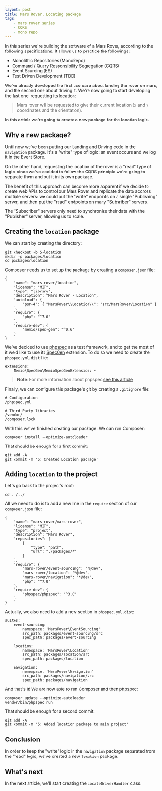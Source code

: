 ```yaml
---
layout: post
title: Mars Rover, Locating package
tags:
    - mars rover series
    - CQRS
    - mono repo
---
```


In this series we're building the software of a Mars Rover, according to
the [following specifications](/2016/06/15/mars-rover-introduction.html).
It allows us to practice the followings:

* Monolithic Repositories (MonoRepo)
* Command / Query Responsibility Segregation (CQRS)
* Event Sourcing (ES)
* Test Driven Development (TDD)

We've already developed the first use case about landing the rover on mars,
and the second one about driving it. We're now going to start developing the
last one, requesting its location:

> Mars rover will be requested to give their current location (`x` and `y`
> coordinates and the orientation).

In this article we're going to create a new package for the location logic.

## Why a new package?

Until now we've been putting our Landing and Driving code in the `navigation`
package. It's a "write" type of logic: an event occurs and we log it in the
Event Store.

On the other hand, requesting the location of the rover is a "read" type of
logic, since we've decided to follow the CQRS principle we're going to
separate them and put it in its own package.

The benefit of this approach can become more apparent if we decide to create
web APIs to control our Mars Rover and replicate the data accross multiple
servers: we could put the "write" endpoints on a single "Publishing" server,
and then put the "read" endpoints on many "Subsriber" servers.

The "Subscriber" servers only need to synchronize their data with the
"Publisher" server, allowing us to scale.

## Creating the `location` package

We can start by creating the directory:

```
git checkout -b 5-location
mkdir -p packages/location
cd packages/location
```

Composer needs us to set up the package by creating a `composer.json` file:

```
{
    "name": "mars-rover/location",
    "license": "MIT",
    "type": "library",
    "description": "Mars Rover - Location",
    "autoload": {
        "psr-4": { "MarsRover\\Location\\": "src/MarsRover/Location" }
    },
    "require": {
        "php": "^7.0"
    },
    "require-dev": {
        "memio/spec-gen": "^0.6"
    }
}
```

We've decided to use [phpspec](http://phpspec.net/) as a test framework, and
to get the most of it we'd like to use its [SpecGen](http://memio.github.io/spec-gen)
extension. To do so we need to create the `phpspec.yml.dist` file:

```
extensions:
    Memio\SpecGen\MemioSpecGenExtension: ~
```

> **Note**: For more information about phpspec
> [see this article](/2015/08/03/phpspec.html).

Finally, we can configure this package's git by creating a `.gitignore` file:

```
# Configuration
/phpspec.yml

# Third Party libraries
/vendor/
/composer.lock
```

With this we've finished creating our package. We can run Composer:

```
composer install --optimize-autoloader
```

That should be enough for a first commit:

```
git add -A
git commit -m '5: Created Location package'
```

## Adding `location` to the project

Let's go back to the project's root:

```
cd ../../
```

All we need to do is to add a new line in the `require` section of our
`composer.json` file:

```
{
    "name": "mars-rover/mars-rover",
    "license": "MIT",
    "type": "project",
    "description": "Mars Rover",
    "repositories": [
        {
            "type": "path",
            "url": "./packages/*"
        }
    ],
    "require": {
        "mars-rover/event-sourcing": "*@dev",
        "mars-rover/location": "*@dev",
        "mars-rover/navigation": "*@dev",
        "php": "^7.0"
    },
    "require-dev": {
        "phpspec/phpspec": "^3.0"
    }
}
```

Actually, we also need to add a new section in `phpspec.yml.dist`:

```
suites:
    event-sourcing:
        namespace: 'MarsRover\EventSourcing'
        src_path: packages/event-sourcing/src
        spec_path: packages/event-sourcing

    location:
        namespace: 'MarsRover\Location'
        src_path: packages/location/src
        spec_path: packages/location

    navigation:
        namespace: 'MarsRover\Navigation'
        src_path: packages/navigation/src
        spec_path: packages/navigation
```

And that's it! We are now able to run Composer and then phpspec:

```
composer update --optimize-autoloader
vendor/bin/phpspec run
```

That should be enough for a second commit:

```
git add -A
git commit -m '5: Added location package to main project'
```

## Conclusion

In order to keep the "write" logic in the `navigation` package separated
from the "read" logic, we've created a new `location` package.

## What's next

In the next article, we'll start creating the `LocateDriverHandler` class.
